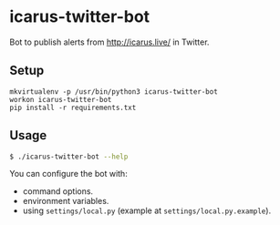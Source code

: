 # icarus-twitter-bot

Bot to publish alerts from http://icarus.live/ in Twitter.


## Setup

```
mkvirtualenv -p /usr/bin/python3 icarus-twitter-bot
workon icarus-twitter-bot
pip install -r requirements.txt
```

## Usage

```bash
$ ./icarus-twitter-bot --help

```

You can configure the bot with:

- command options.
- environment variables.
- using ```settings/local.py``` (example at ```settings/local.py.example```).
